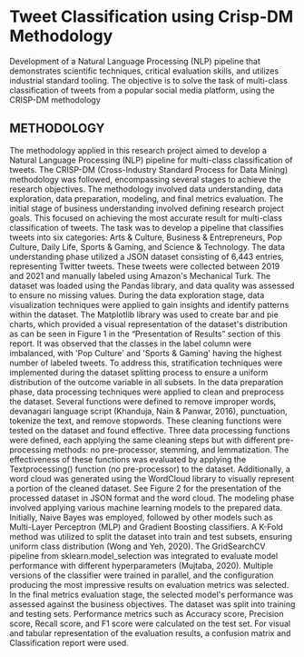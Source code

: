 # Tweet Classification using Crisp-DM Methodology
Development of a Natural Language Processing (NLP) pipeline that demonstrates scientific techniques, critical evaluation skills, and utilizes industrial standard tooling. The objective is to solve the task of multi-class classification of tweets from a popular social media platform, using the CRISP-DM methodology

## METHODOLOGY
The methodology applied in this research project aimed to develop a Natural Language Processing (NLP) pipeline for multi-class classification of tweets. The CRISP-DM (Cross-Industry Standard Process for Data Mining) methodology was followed, encompassing several stages to achieve the research objectives. The methodology involved data understanding, data exploration, data preparation, modeling, and final metrics evaluation.
The initial stage of business understanding involved defining research project goals. This focused on achieving the most accurate result for multi-class classification of tweets. The task was to develop a pipeline that classifies tweets into six categories: Arts & Culture, Business & Entrepreneurs, Pop Culture, Daily Life, Sports & Gaming, and Science & Technology.
The data understanding phase utilized a JSON dataset consisting of 6,443 entries, representing Twitter tweets. These tweets were collected between 2019 and 2021 and manually labeled using Amazon's Mechanical Turk. The dataset was loaded using the Pandas library, and data quality was assessed to ensure no missing values.
During the data exploration stage, data visualization techniques were applied to gain insights and identify patterns within the dataset. The Matplotlib library was used to create bar and pie charts, which provided a visual representation of the dataset's distribution as can be seen in Figure 1 in the “Presentation of Results” section of this report. It was observed that the classes in the label column were imbalanced, with 'Pop Culture' and 'Sports & Gaming' having the highest number of labeled tweets. To address this, stratification techniques were implemented during the dataset splitting process to ensure a uniform distribution of the outcome variable in all subsets.
In the data preparation phase, data processing techniques were applied to clean and preprocess the dataset. Several functions were defined to remove improper words, devanagari language script (Khanduja, Nain & Panwar, 2016), punctuation, tokenize the text, and remove stopwords. These cleaning functions were tested on the dataset and found effective. Three data processing functions were defined, each applying the same cleaning steps but with different pre-processing methods: no pre-processor, stemming, and lemmatization. The effectiveness of these functions was evaluated by applying the Textprocessing() function (no pre-processor) to the dataset. Additionally, a word cloud was generated using the WordCloud library to visually represent a portion of the cleaned dataset. See Figure 2 for the presentation of the processed dataset in JSON format and the word cloud.
The modeling phase involved applying various machine learning models to the prepared data. Initially, Naive Bayes was employed, followed by other models such as Multi-Layer Perceptron (MLP) and Gradient Boosting classifiers. A K-Fold method was utilized to split the dataset into train and test subsets, ensuring uniform class distribution (Wong and Yeh, 2020). The GridSearchCV pipeline from sklearn.model_selection was integrated to evaluate model performance with different hyperparameters (Mujtaba, 2020). Multiple versions of the classifier were trained in parallel, and the configuration producing the most impressive results on evaluation metrics was selected.
In the final metrics evaluation stage, the selected model's performance was assessed against the business objectives. The dataset was split into training and testing sets. Performance metrics such as Accuracy score, Precision score, Recall score, and F1 score were calculated on the test set. For visual and tabular representation of the evaluation results, a confusion matrix and Classification report were used.
